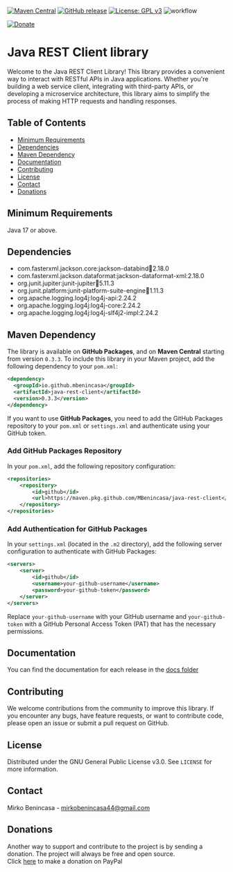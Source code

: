 [![Maven Central](https://img.shields.io/maven-central/v/io.github.mbenincasa/java-rest-client.svg?label=Maven%20Central)](https://central.sonatype.com/search?namespace=io.github.mbenincasa&name=java-rest-client)
[![GitHub release](https://img.shields.io/github/release/MBenincasa/java-rest-client)](https://github.com/MBenincasa/java-rest-client/releases/)
[![License: GPL v3](https://img.shields.io/badge/License-GPLv3-blue.svg)](https://www.gnu.org/licenses/gpl-3.0)
![workflow](https://github.com/MBenincasa/java-rest-client/actions/workflows/maven-publish.yml/badge.svg)<p>
[![Donate](https://img.shields.io/badge/Donate-PayPal-green.svg)](https://www.paypal.com/donate/?hosted_button_id=WXYAJVFZD82BJ)

# Java REST Client library
Welcome to the Java REST Client Library! This library provides a convenient way to interact with RESTful APIs in Java applications. Whether you're building a web service client, integrating with third-party APIs, or developing a microservice architecture, this library aims to simplify the process of making HTTP requests and handling responses.

## Table of Contents
- [Minimum Requirements](#minimum-requirements)
- [Dependencies](#dependencies)
- [Maven Dependency](#maven-dependency)
- [Documentation](#documentation)
- [Contributing](#contributing)
- [License](#license)
- [Contact](#contact)
- [Donations](#donations)

## Minimum Requirements
Java 17 or above.

## Dependencies
- com.fasterxml.jackson.core:jackson-databind:jar:2.18.0
- com.fasterxml.jackson.dataformat:jackson-dataformat-xml:2.18.0
- org.junit.jupiter:junit-jupiter:jar:5.11.3
- org.junit.platform:junit-platform-suite-engine:jar:1.11.3
- org.apache.logging.log4j:log4j-api:2.24.2
- org.apache.logging.log4j:log4j-core:2.24.2
- org.apache.logging.log4j:log4j-slf4j2-impl:2.24.2

## Maven Dependency
The library is available on **GitHub Packages**, and on **Maven Central** starting from version `0.3.3`.
To include this library in your Maven project, add the following dependency to your `pom.xml`:

```xml
<dependency>
  <groupId>io.github.mbenincasa</groupId>
  <artifactId>java-rest-client</artifactId>
  <version>0.3.3</version>
</dependency>
```

If you want to use **GitHub Packages**, you need to add the GitHub Packages repository to your `pom.xml` or `settings.xml` and authenticate using your GitHub token.

### Add GitHub Packages Repository
In your `pom.xml`, add the following repository configuration:

```xml
<repositories>
    <repository>
        <id>github</id>
        <url>https://maven.pkg.github.com/MBenincasa/java-rest-client</url>
    </repository>
</repositories>
```

### Add Authentication for GitHub Packages
In your `settings.xml` (located in the `.m2` directory), add the following server configuration to authenticate with GitHub Packages:

```xml
<servers>
    <server>
        <id>github</id>
        <username>your-github-username</username>
        <password>your-github-token</password>
    </server>
</servers>
```

Replace `your-github-username` with your GitHub username and `your-github-token` with a GitHub Personal Access Token (PAT) that has the necessary permissions.

## Documentation
You can find the documentation for each release in the [docs folder](https://github.com/MBenincasa/java-rest-client/tree/master/docs)

## Contributing
We welcome contributions from the community to improve this library. If you encounter any bugs, have feature requests, or want to contribute code, please open an issue or submit a pull request on GitHub.

## License
Distributed under the GNU General Public License v3.0. See `LICENSE` for more information.

## Contact
Mirko Benincasa - mirkobenincasa44@gmail.com

## Donations
Another way to support and contribute to the project is by sending a donation. The project will always be free and open source.<br>
Click [here](https://www.paypal.com/donate/?hosted_button_id=WXYAJVFZD82BJ) to make a donation on PayPal